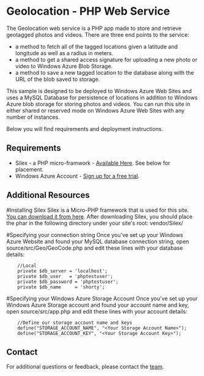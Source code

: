 # Geolocation - PHP Web Service
The Geolocation web service is a PHP app made to store and retrieve geotagged photos and videos.  There are three end points to the service:
* a method to fetch all of the tagged locations given a latitude and longitude as well as a radius in meters.
* a method to get a shared access signature for uploading a new photo or video to Windows Azure Blob Storage.
* a method to save a new tagged location to the database along with the URL of the blob saved to storage.

This sample is designed to be deployed to Windows Azure Web Sites and uses a MySQL Database for persistence of locations in addition to Windows Azure blob storage for storing photos and videos. You can run this site in either shared or reserved mode on Windows Azure Web Sites with any number of instances.

Below you will find requirements and deployment instructions.

## Requirements
* Silex - a PHP micro-framwork - [Available Here](http://silex.sensiolabs.org/).  See below for placement.
* Windows Azure Account - [Sign up for a free trial](https://www.windowsazure.com/en-us/pricing/free-trial/).

## Additional Resources


#Installing Silex
Silex is a Micro-PHP framework that is used for this site.  [You can download it from here](http://silex.sensiolabs.org/).
After downloading Silex, you should place the phar in the following directory under your site's root:
vendor/Silex/

#Specifying your connection string
Once you've set up your Windows Azure Website and found your MySQL database connection string, open source/src/Geo/GeoCode.php and edit these lines with your database details:

		//Local
		private $db_server = 'localhost';
		private $db_user   = 'phptestuser';
		private $db_password = 'phptestuser';
		private $db_name     = 'shorty';

#Specifying your Windows Azure Storage Account
Once you've set up your Windows Azure Storage account and found your account name and key, open source/src/app.php and edit these lines with your account details:

		//Define our storage account name and keys
		define("STORAGE_ACCOUNT_NAME", "<Your Storage Account Name>");
		define("STORAGE_ACCOUNT_KEY", "<Your Storage Account Key>");

## Contact

For additional questions or feedback, please contact the [team](mailto:chrisner@microsoft.com).

